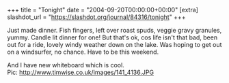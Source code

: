 +++
title = "Tonight"
date = "2004-09-20T00:00:00+00:00"
[extra]
slashdot_url = "https://slashdot.org/journal/84316/tonight"
+++

<p>Just made dinner. Fish fingers, left over roast spuds, veggie gravy granules, yummy. Candle lit dinner for one! But that's ok, cos life isn't that bad, been out for a ride, lovely windy weather down on the lake. Was hoping to get out on a windsurfer, no chance. Have to be this weekend.</p>
<p>And I have new whiteboard which is cool.<br>Pic: <a href="http://www.timwise.co.uk/images/141_4136.JPG">http://www.timwise.co.uk/images/141_4136.JPG</a></p>

